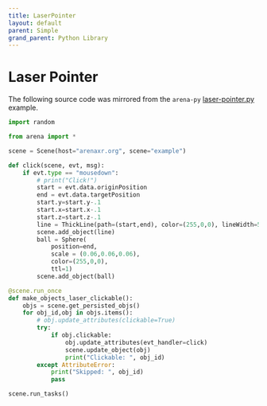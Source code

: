 ```yaml
---
title: LaserPointer
layout: default
parent: Simple
grand_parent: Python Library
---
```


# Laser Pointer

The following source code was mirrored from the `arena-py` [laser-pointer.py](https://github.com/arenaxr/arena-py/blob/master/examples/simple/laser-pointer.py) example.

```python
import random

from arena import *

scene = Scene(host="arenaxr.org", scene="example")

def click(scene, evt, msg):
    if evt.type == "mousedown":
        # print("Click!")
        start = evt.data.originPosition
        end = evt.data.targetPosition
        start.y=start.y-.1
        start.x=start.x-.1
        start.z=start.z-.1
        line = ThickLine(path=(start,end), color=(255,0,0), lineWidth=5, ttl=1)
        scene.add_object(line)
        ball = Sphere(
            position=end,
            scale = (0.06,0.06,0.06),
            color=(255,0,0),
            ttl=1)
        scene.add_object(ball)

@scene.run_once
def make_objects_laser_clickable():
    objs = scene.get_persisted_objs()
    for obj_id,obj in objs.items():
        # obj.update_attributes(clickable=True)
        try:
            if obj.clickable:
                obj.update_attributes(evt_handler=click)
                scene.update_object(obj)
                print("Clickable: ", obj_id)
        except AttributeError:
            print("Skipped: ", obj_id)
            pass

scene.run_tasks()
```
